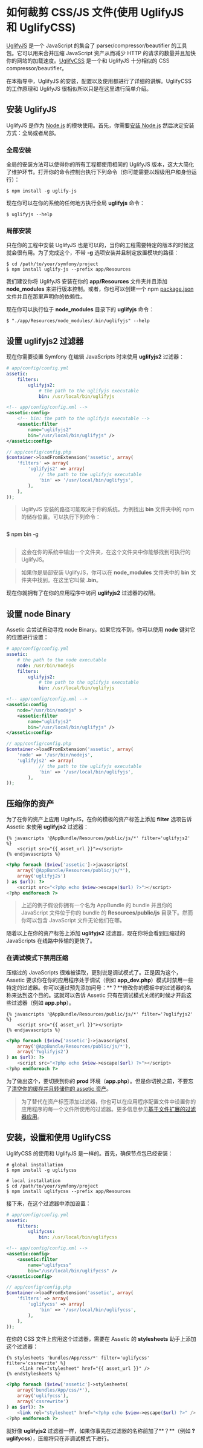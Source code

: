 # 如何裁剪 CSS/JS 文件(使用 UglifyJS 和 UglifyCSS)

[UglifyJS](https://github.com/mishoo/UglifyJS) 是一个 JavaScript 的集合了 parser/compressor/beautifier 的工具包。它可以用来合并压缩 JavaScript 资产从而减少 HTTP 的请求的数量并且加快你的网站的加载速度。[UglifyCSS](https://github.com/fmarcia/UglifyCSS) 是一个和 UglifyJS 十分相似的 CSS compressor/beautifier。  

在本指导中，UglifyJS 的安装，配置以及使用都进行了详细的讲解。UglifyCSS 的工作原理和 UglifyJS 很相似所以只是在这里进行简单介绍。  

## 安装 UglifyJS ##

UglifyJS 是作为 [Node.js](http://nodejs.org/) 的模块使用。首先，你需要[安装 Node.js](http://nodejs.org/) 然后决定安装方式：全局或者局部。  

### 全局安装 ###

全局的安装方法可以使得你的所有工程都使用相同的 UglifyJS 版本，这大大简化了维护环节。打开你的命令控制台执行下列命令（你可能需要以超级用户和身份运行）：  

```
$ npm install -g uglify-js
```  

现在你可以在你的系统的任何地方执行全局 **uglifyjs** 命令：  

```
$ uglifyjs --help
```  

### 局部安装 ###

只在你的工程中安装 UglifyJS 也是可以的，当你的工程需要特定的版本的时候这就会很有用。为了完成这个，不带 **-g** 选项安装并且制定放置模块的路径：  

```
$ cd /path/to/your/symfony/project
$ npm install uglify-js --prefix app/Resources
```  

我们建议你将 UglifyJS 安装在你的 **app/Resources** 文件夹并且添加 **node_modules** 来进行版本控制。或者，你也可以创建一个 npm [package.json](http://package.json.nodejitsu.com/) 文件并且在那里声明你的依赖性。  

现在你可以执行位于 **node_modules** 目录下的 **uglifyjs** 命令：  

```
$ "./app/Resources/node_modules/.bin/uglifyjs" --help
```  

## 设置 uglifyjs2 过滤器 ##

现在你需要设置 Symfony 在编辑 JavaScripts 时来使用 **uglifyjs2** 过滤器：  

```YAML
# app/config/config.yml
assetic:
    filters:
        uglifyjs2:
            # the path to the uglifyjs executable
            bin: /usr/local/bin/uglifyjs
```  

```XML
<!-- app/config/config.xml -->
<assetic:config>
    <!-- bin: the path to the uglifyjs executable -->
    <assetic:filter
        name="uglifyjs2"
        bin="/usr/local/bin/uglifyjs" />
</assetic:config>
```  

```PHP
// app/config/config.php
$container->loadFromExtension('assetic', array(
    'filters' => array(
        'uglifyjs2' => array(
            // the path to the uglifyjs executable
            'bin' => '/usr/local/bin/uglifyjs',
        ),
    ),
));
```  

>UglifyJS 安装的路径可能取决于你的系统。为例找出 **bin** 文件夹中的 npm 的储存位置。可以执行下列命令：  

>```
$ npm bin -g
>```  

>这会在你的系统中输出一个文件夹，在这个文件夹中你能够找到可执行的 UglifyJS。

>如果你是局部安装 UglifyJS，你可以在 **node_modules** 文件夹中的 **bin** 文件夹中找到。在这里它叫做 **.bin**。

现在你就拥有了在你的应用程序中访问 **uglifyjs2** 过滤器的权限。  

## 设置 node Binary ##

Assetic 会尝试自动寻找 node Binary。如果它找不到，你可以使用 **node** 键对它的位置进行设置：  

```YAML
# app/config/config.yml
assetic:
    # the path to the node executable
    node: /usr/bin/nodejs
    filters:
        uglifyjs2:
            # the path to the uglifyjs executable
            bin: /usr/local/bin/uglifyjs
```  

```XML
<!-- app/config/config.xml -->
<assetic:config
    node="/usr/bin/nodejs" >
    <assetic:filter
        name="uglifyjs2"
        bin="/usr/local/bin/uglifyjs" />
</assetic:config>
```  

```PHP
// app/config/config.php
$container->loadFromExtension('assetic', array(
    'node' => '/usr/bin/nodejs',
    'uglifyjs2' => array(
            // the path to the uglifyjs executable
            'bin' => '/usr/local/bin/uglifyjs',
        ),
));
```  

## 压缩你的资产 ##

为了在你的资产上应用 UglifyJS，在你的模板的资产标签上添加 **filter** 选项告诉 Assetic 来使用 **uglifyjs2** 过滤器：  

```Twig
{% javascripts '@AppBundle/Resources/public/js/*' filter='uglifyjs2' %}
    <script src="{{ asset_url }}"></script>
{% endjavascripts %}
```  

```PHP
<?php foreach ($view['assetic']->javascripts(
    array('@AppBundle/Resources/public/js/*'),
    array('uglifyj2s')
) as $url): ?>
    <script src="<?php echo $view->escape($url) ?>"></script>
<?php endforeach ?>
```  

>上述的例子假设你拥有一个名为 AppBundle 的 bundle 并且你的 JavaScript 文件位于你的 bundle 的 **Resources/public/js** 目录下。然而你可以包含 JavaScript 文件无论他们在哪。  

随着以上在你的资产标签上添加 **uglifyjs2** 过滤器，现在你将会看到压缩过的 JavaScripts 在线路中传输的更快了。  

### 在调试模式下禁用压缩 ###

压缩过的 JavaScripts 很难被读取，更别说是调试模式了。正是因为这个，Assetic 要求你在你的应用程序处于调试（例如 **app_dev.php**）模式时禁用一些特定的过滤器。你可以通过预先添加问号：**？**修改你的模板中的过滤器的名称来达到这个目的。这就可以告诉 Assetic 只有在调试模式关闭的时候才开启这些过滤器（例如 **app.php**）。  

```Twig
{% javascripts '@AppBundle/Resources/public/js/*' filter='?uglifyjs2' %}
    <script src="{{ asset_url }}"></script>
{% endjavascripts %}
```  

```PHP
<?php foreach ($view['assetic']->javascripts(
    array('@AppBundle/Resources/public/js/*'),
    array('?uglifyjs2')
) as $url): ?>
    <script src="<?php echo $view->escape($url) ?>"></script>
<?php endforeach ?>
```  

为了做出这个，要切换到你的 **prod** 环境（**app.php**）。但是你切换之前，不要忘了[清空你的缓存](http://symfony.com/doc/current/book/configuration.html#book-page-creation-prod-cache-clear)[并且转储你的 assetic 资产](http://symfony.com/doc/current/cookbook/assetic/asset_management.html#cookbook-assetic-dump-prod)。  

>为了替代在资产标签添加过滤器，你也可以在应用程序配置文件中设置你的应用程序的每一个文件所使用的过滤器。更多信息参见[基于文件扩展的过滤器应用](http://symfony.com/doc/current/cookbook/assetic/apply_to_option.html#cookbook-assetic-apply-to)。

## 安装，设置和使用 UglifyCSS ##

UglifyCSS 的使用和 UglifyJS 是一样的。首先，确保节点包已经安装：  

```
# global installation
$ npm install -g uglifycss

# local installation
$ cd /path/to/your/symfony/project
$ npm install uglifycss --prefix app/Resources
```  

接下来，在这个过滤器中添加设置：  

```YAML
# app/config/config.yml
assetic:
    filters:
        uglifycss:
            bin: /usr/local/bin/uglifycss
```  

```XML
<!-- app/config/config.xml -->
<assetic:config>
    <assetic:filter
        name="uglifycss"
        bin="/usr/local/bin/uglifycss" />
</assetic:config>
```  

```PHP
// app/config/config.php
$container->loadFromExtension('assetic', array(
    'filters' => array(
        'uglifycss' => array(
            'bin' => '/usr/local/bin/uglifycss',
        ),
    ),
));
```  

在你的 CSS 文件上应用这个过滤器，需要在 Assetic 的 **stylesheets** 助手上添加这个过滤器：  

```Twig
{% stylesheets 'bundles/App/css/*' filter='uglifycss' filter='cssrewrite' %}
     <link rel="stylesheet" href="{{ asset_url }}" />
{% endstylesheets %}
```  

```PHP
<?php foreach ($view['assetic']->stylesheets(
    array('bundles/App/css/*'),
    array('uglifycss'),
    array('cssrewrite')
) as $url): ?>
    <link rel="stylesheet" href="<?php echo $view->escape($url) ?>" />
<?php endforeach ?>
```  

就好像 **uglifyjs2** 过滤器一样，如果你事先在过滤器的名称前加了**？**（例如 **?uglifycss**），压缩将只在非调试模式下进行。 
